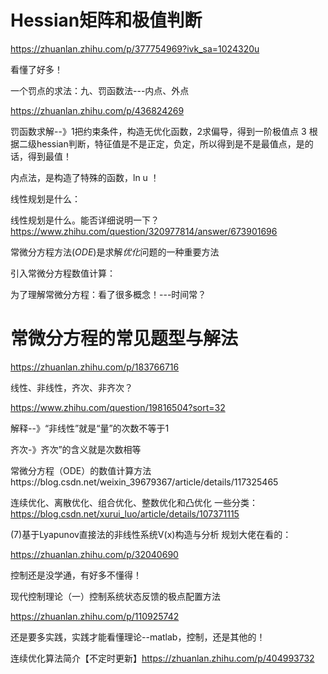 



# Hessian矩阵和极值判断

https://zhuanlan.zhihu.com/p/377754969?ivk_sa=1024320u

看懂了好多！

一个罚点的求法：九、罚函数法---内点、外点

https://zhuanlan.zhihu.com/p/436824269

罚函数求解--》1把约束条件，构造无优化函数，2求偏导，得到一阶极值点  3 根据二级hessian判断，特征值是不是正定，负定，所以得到是不是最值点，是的话，得到最值！

内点法，是构造了特殊的函数，ln u ！

线性规划是什么：

线性规划是什么。能否详细说明一下？https://www.zhihu.com/question/320977814/answer/673901696

常微分方程方法(*ODE*)是求解*优化*问题的一种重要方法

引入常微分方程数值计算：

为了理解常微分方程：看了很多概念！---时间常？

# 常微分方程的常见题型与解法

https://zhuanlan.zhihu.com/p/183766716

线性、非线性，齐次、非齐次？

https://www.zhihu.com/question/19816504?sort=32

解释--》“非线性”就是“量”的次数不等于1

齐次-》齐次”的含义就是次数相等

常微分方程（ODE）的数值计算方法https://blog.csdn.net/weixin_39679367/article/details/117325465

连续优化、离散优化、组合优化、整数优化和凸优化 一些分类：https://blog.csdn.net/xurui_luo/article/details/107371115



(7)基于Lyapunov直接法的非线性系统V(x)构造与分析 规划大佬在看的：

https://zhuanlan.zhihu.com/p/32040690

控制还是没学通，有好多不懂得！

现代控制理论（一）控制系统状态反馈的极点配置方法

https://zhuanlan.zhihu.com/p/110925742

还是要多实践，实践才能看懂理论--matlab，控制，还是其他的！

连续优化算法简介【不定时更新】https://zhuanlan.zhihu.com/p/404993732



